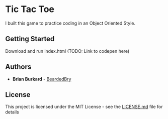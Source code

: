 # Tic Tac Toe

I built this game to practice coding in an Object Oriented Style. 

## Getting Started

Download and run index.html
(TODO: Link to codepen here)

## Authors

* **Brian Burkard** - [BeardedBry](https://github.com/BeardedBry)


## License

This project is licensed under the MIT License - see the [LICENSE.md](LICENSE.md) file for details
